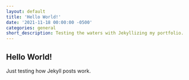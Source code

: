 ```yaml
---
layout: default
title: 'Hello World!'
date: '2021-11-18 00:00:00 -0500'
categories: general
short_description: Testing the waters with Jekyllizing my portfolio.
---
```


## Hello World!

Just testing how Jekyll posts work.